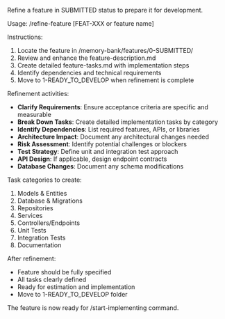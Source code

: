 Refine a feature in SUBMITTED status to prepare it for development.

Usage: /refine-feature [FEAT-XXX or feature name]

Instructions:
1. Locate the feature in /memory-bank/features/0-SUBMITTED/
2. Review and enhance the feature-description.md
3. Create detailed feature-tasks.md with implementation steps
4. Identify dependencies and technical requirements
5. Move to 1-READY_TO_DEVELOP when refinement is complete

Refinement activities:
- **Clarify Requirements**: Ensure acceptance criteria are specific and measurable
- **Break Down Tasks**: Create detailed implementation tasks by category
- **Identify Dependencies**: List required features, APIs, or libraries
- **Architecture Impact**: Document any architectural changes needed
- **Risk Assessment**: Identify potential challenges or blockers
- **Test Strategy**: Define unit and integration test approach
- **API Design**: If applicable, design endpoint contracts
- **Database Changes**: Document any schema modifications

Task categories to create:
1. Models & Entities
2. Database & Migrations
3. Repositories
4. Services
5. Controllers/Endpoints
6. Unit Tests
7. Integration Tests
8. Documentation

After refinement:
- Feature should be fully specified
- All tasks clearly defined
- Ready for estimation and implementation
- Move to 1-READY_TO_DEVELOP folder

The feature is now ready for /start-implementing command.